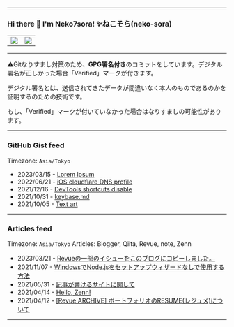 
---

### Hi there 👋 I'm Neko7sora! ✨ねこそら(neko-sora)

<table>
  <tr>
    <td><img src="https://github-readme-stats.api.dev.neko7sora.site/api?username=Neko7sora&count_private=true&show_icons=true&bg_color=ffffff00&title_color=5094f0&text_color=009a23&icon_color=fb7603&hide_border=true" /></td>
    <td><img src="https://github-readme-stats.api.dev.neko7sora.site/api/top-langs/?username=Neko7sora&layout=compact&count_private=true&bg_color=ffffff00&title_color=5094f0&text_color=009a23&icon_color=fb7603&langs_count=10&hide_border=true" /></td>
  </tr>
</table>

---

⚠Gitなりすまし対策のため、**GPG署名付き**のコミットをしています。デジタル署名が正しかった場合「Verified」マークが付きます。

<!--<img align="right" src="https://github.com/Neko7sora/Neko7sora/blob/main/signature.png?raw=true" />-->

デジタル署名とは、送信されてきたデータが間違いなく本人のものであるのかを証明するのための技術です。

もし、「Verified」マークが付いていなかった場合はなりすましの可能性があります。
<!--```js
if(github.Verified.name == "Neko7sora") return true
```
-->
---

 ### GitHub Gist feed
  Timezone: `Asia/Tokyo`
<!-- gist feed start -->
- 2023/03/15 - [Lorem lpsum](https://gist.github.com/Neko7sora/62e6798ce60699f864ec73e6f7d93d30)
- 2022/06/21 - [iOS cloudflare DNS profile](https://gist.github.com/Neko7sora/7e6654174a89429881363cb0379e255f)
- 2021/12/16 - [DevTools shortcuts disable](https://gist.github.com/Neko7sora/5f556ea281743144d26be54fb09a29f3)
- 2021/10/31 - [keybase.md](https://gist.github.com/Neko7sora/5a8e656283e7e51398434310f5bb9e8c)
- 2021/10/05 - [Text art](https://gist.github.com/Neko7sora/5dabc3489bad7338b5aab453fe805761)
<!-- gist feed end -->

---

 ### Articles feed
 Timezone: `Asia/Tokyo` Articles: Blogger, Qiita, Revue, note, Zenn
<!-- articles feed start -->
- 2023/03/21 - [Revueの一部のイシューをこのブログにコピーしました。](https://blog.n7s.dev/2023/03/revue.html)
- 2021/11/07 - [WindowsでNode.jsをセットアップウィザードなしで使用する方法](https://qiita.com/Neko7sora/items/dc0bf3abb8635763c37d)
- 2021/05/31 - [記事が書けるサイトに関して](https://blog.n7s.dev/2021/05/blog-post_31.html)
- 2021/04/14 - [Hello, Zenn!](https://zenn.dev/neko7sora/articles/6908dccdbcc856)
- 2021/04/12 - [[Revue ARCHIVE] ポートフォリオのRESUME(レジュメ)について](https://blog.n7s.dev/2021/04/revue-archive-resume20210412-700.html)
<!-- articles feed end -->

---
